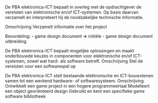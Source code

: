 De PBA elektronica-ICT bepaalt in overleg met de opdrachtgever de vereisten van elektronische en/of ICT-systemen. Op basis daarvan verzamelt en interpreteert hij de noodzakelijke technische informatie.

Omschrijving
Verzamelt informatie over het project

Beoordeling:
    - game design document
        => initiële
    - game design document uitbreiding


De PBA elektronica-ICT bepaalt mogelijke oplossingen en maakt onderbouwde keuzes in componenten voor elektronische en/of ICT-systemen, zowel wat hard- als software betreft.
Omschrijving
Stel de vereisten voor een softwarespel op



De PBA elektronica-ICT stelt bestaande elektronische en ICT-bouwstenen samen tot een werkend hardware- of softwaresysteem.
Omschrijving
Ontwikkelt een game project in een hogere programmeertaal
Modelleert een object georiënteerd design
Gebruikt en kent een specifieke game software bibliotheek